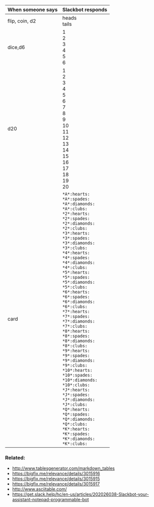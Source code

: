 | When someone says  |  Slackbot responds |
|---|---|
| flip, coin, d2  | heads<br>tails  |
| dice,d6  |  1 <br> 2 <br> 3 <br> 4 <br> 5 <br> 6 |
| d20  |  1 <br> 2 <br> 3 <br> 4 <br> 5 <br> 6 <br> 7 <br> 8 <br> 9 <br> 10 <br> 11 <br> 12 <br> 13 <br> 14 <br> 15 <br> 16 <br> 17 <br> 18 <br> 19 <br> 20 |
| card  | `*A*:hearts:` <br> `*A*:spades:` <br> `*A*:diamonds:` <br> `*A*:clubs:` <br> `*2*:hearts:` <br> `*2*:spades:` <br> `*2*:diamonds:` <br> `*2*:clubs:` <br> `*3*:hearts:` <br> `*3*:spades:` <br> `*3*:diamonds:` <br> `*3*:clubs:` <br> `*4*:hearts:` <br> `*4*:spades:` <br> `*4*:diamonds:` <br> `*4*:clubs:` <br> `*5*:hearts:` <br> `*5*:spades:` <br> `*5*:diamonds:` <br> `*5*:clubs:` <br> `*6*:hearts:` <br> `*6*:spades:` <br> `*6*:diamonds:` <br> `*6*:clubs:` <br> `*7*:hearts:` <br> `*7*:spades:` <br> `*7*:diamonds:` <br> `*7*:clubs:` <br> `*8*:hearts:` <br> `*8*:spades:` <br> `*8*:diamonds:` <br> `*8*:clubs:` <br> `*9*:hearts:` <br> `*9*:spades:` <br> `*9*:diamonds:` <br> `*9*:clubs:` <br> `*10*:hearts:` <br> `*10*:spades:` <br> `*10*:diamonds:` <br> `*10*:clubs:` <br> `*J*:hearts:` <br> `*J*:spades:` <br> `*J*:diamonds:` <br> `*J*:clubs:` <br> `*Q*:hearts:` <br> `*Q*:spades:` <br> `*Q*:diamonds:` <br> `*Q*:clubs:` <br> `*K*:hearts:` <br> `*K*:spades:` <br> `*K*:diamonds:` <br> `*K*:clubs:`  |

### Related:
- http://www.tablesgenerator.com/markdown_tables
- https://bigfix.me/relevance/details/3015916
- https://bigfix.me/relevance/details/3015915
- https://bigfix.me/relevance/details/3015917
- http://www.asciitable.com/
- https://get.slack.help/hc/en-us/articles/202026038-Slackbot-your-assistant-notepad-programmable-bot
